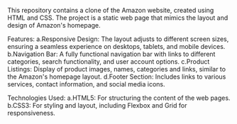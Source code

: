 This repository contains a clone of the Amazon website, created using HTML and CSS. The project is a static web page that mimics the layout and design of Amazon's homepage.

Features:
a.Responsive Design: The layout adjusts to different screen sizes, ensuring a seamless experience on desktops, tablets, and mobile devices.
b.Navigation Bar: A fully functional navigation bar with links to different categories, search functionality, and user account options.
c.Product Listings: Display of product images, names, categories and links, similar to the Amazon's homepage layout.
d.Footer Section: Includes links to various services, contact information, and social media icons.

Technologies Used:
a.HTML5: For structuring the content of the web pages.
b.CSS3: For styling and layout, including Flexbox and Grid for responsiveness.

